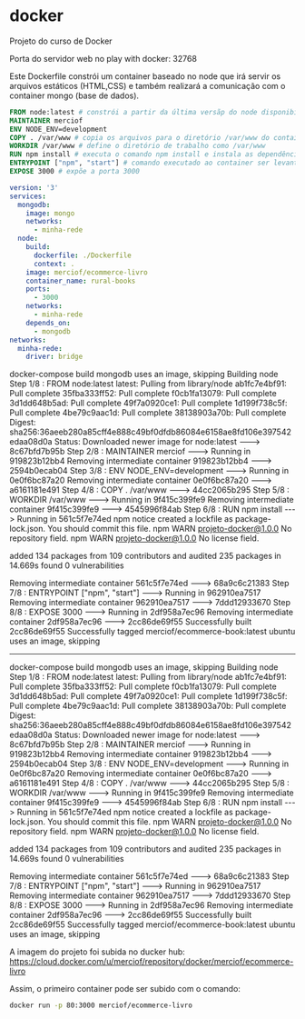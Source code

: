 # docker
Projeto do curso de Docker

Porta do servidor web no play with docker: 32768

Este Dockerfile constrói um container baseado no node que irá servir os arquivos estáticos (HTML,CSS) e também realizará a comunicação com o container mongo (base de dados).

```Dockerfile
FROM node:latest # constrói a partir da última versãp do node disponibilizada no dockerhub, caso ela não esteja presente localmente 
MAINTAINER merciof 
ENV NODE_ENV=development
COPY . /var/www # copia os arquivos para o diretório /var/www do container a ser construído
WORKDIR /var/www # define o diretório de trabalho como /var/www
RUN npm install # executa o comando npm install e instala as dependências definidas no arquivo package.json
ENTRYPOINT ["npm", "start"] # comando executado ao container ser levantado, ele executa o arquivo server.js 
EXPOSE 3000 # expõe a porta 3000
```

```yml
version: '3'
services:
  mongodb:
    image: mongo
    networks:
      - minha-rede
  node:
    build:
      dockerfile: ./Dockerfile    
      context: .
    image: merciof/ecommerce-livro
    container_name: rural-books
    ports:
      - 3000
    networks: 
      - minha-rede
    depends_on:
      - mongodb
networks:
  minha-rede:
    driver: bridge
```


docker-compose build
mongodb uses an image, skipping
Building node
Step 1/8 : FROM node:latest
latest: Pulling from library/node
ab1fc7e4bf91: Pull complete
35fba333ff52: Pull complete
f0cb1fa13079: Pull complete
3d1dd648b5ad: Pull complete
49f7a0920ce1: Pull complete
1d199f738c5f: Pull complete
4be79c9aac1d: Pull complete
38138903a70b: Pull complete
Digest: sha256:36aeeb280a85cff4e888c49bf0dfdb86084e6158ae8fd106e397542edaa08d0a
Status: Downloaded newer image for node:latest
 ---> 8c67bfd7b95b
Step 2/8 : MAINTAINER merciof
 ---> Running in 919823b12bb4
Removing intermediate container 919823b12bb4
 ---> 2594b0ecab04
Step 3/8 : ENV NODE_ENV=development
 ---> Running in 0e0f6bc87a20
Removing intermediate container 0e0f6bc87a20
 ---> a6161181e491
Step 4/8 : COPY . /var/www
 ---> 44cc2065b295
Step 5/8 : WORKDIR /var/www
 ---> Running in 9f415c399fe9
Removing intermediate container 9f415c399fe9
 ---> 4545996f84ab
Step 6/8 : RUN npm install
 ---> Running in 561c5f7e74ed
npm notice created a lockfile as package-lock.json. You should commit this file.
npm WARN projeto-docker@1.0.0 No repository field.
npm WARN projeto-docker@1.0.0 No license field.

added 134 packages from 109 contributors and audited 235 packages in 14.669s
found 0 vulnerabilities

Removing intermediate container 561c5f7e74ed
 ---> 68a9c6c21383
Step 7/8 : ENTRYPOINT ["npm", "start"]
 ---> Running in 962910ea7517
Removing intermediate container 962910ea7517
 ---> 7ddd12933670
Step 8/8 : EXPOSE 3000
 ---> Running in 2df958a7ec96
Removing intermediate container 2df958a7ec96
 ---> 2cc86de69f55
Successfully built 2cc86de69f55
Successfully tagged merciof/ecommerce-book:latest
ubuntu uses an image, skipping

************************************************************************************

docker-compose build
mongodb uses an image, skipping
Building node
Step 1/8 : FROM node:latest
latest: Pulling from library/node
ab1fc7e4bf91: Pull complete
35fba333ff52: Pull complete
f0cb1fa13079: Pull complete
3d1dd648b5ad: Pull complete
49f7a0920ce1: Pull complete
1d199f738c5f: Pull complete
4be79c9aac1d: Pull complete
38138903a70b: Pull complete
Digest: sha256:36aeeb280a85cff4e888c49bf0dfdb86084e6158ae8fd106e397542edaa08d0a
Status: Downloaded newer image for node:latest
 ---> 8c67bfd7b95b
Step 2/8 : MAINTAINER merciof
 ---> Running in 919823b12bb4
Removing intermediate container 919823b12bb4
 ---> 2594b0ecab04
Step 3/8 : ENV NODE_ENV=development
 ---> Running in 0e0f6bc87a20
Removing intermediate container 0e0f6bc87a20
 ---> a6161181e491
Step 4/8 : COPY . /var/www
 ---> 44cc2065b295
Step 5/8 : WORKDIR /var/www
 ---> Running in 9f415c399fe9
Removing intermediate container 9f415c399fe9
 ---> 4545996f84ab
Step 6/8 : RUN npm install
 ---> Running in 561c5f7e74ed
npm notice created a lockfile as package-lock.json. You should commit this file.
npm WARN projeto-docker@1.0.0 No repository field.
npm WARN projeto-docker@1.0.0 No license field.

added 134 packages from 109 contributors and audited 235 packages in 14.669s
found 0 vulnerabilities

Removing intermediate container 561c5f7e74ed
 ---> 68a9c6c21383
Step 7/8 : ENTRYPOINT ["npm", "start"]
 ---> Running in 962910ea7517
Removing intermediate container 962910ea7517
 ---> 7ddd12933670
Step 8/8 : EXPOSE 3000
 ---> Running in 2df958a7ec96
Removing intermediate container 2df958a7ec96
 ---> 2cc86de69f55
Successfully built 2cc86de69f55
Successfully tagged merciof/ecommerce-book:latest
ubuntu uses an image, skipping

A imagem do projeto foi subida no ducker hub: https://cloud.docker.com/u/merciof/repository/docker/merciof/ecommerce-livro

Assim, o primeiro container pode ser subido com o comando: 

```bash
docker run -p 80:3000 merciof/ecommerce-livro
```
